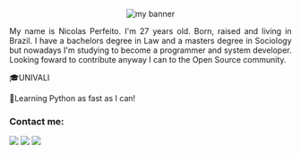 <p align="center">
<img src="https://user-images.githubusercontent.com/87723398/143372424-6ef07dec-2691-4439-a8b7-0b96bd009a64.jpg" alt="my banner">
</p>

<p align="justify"> My name is Nicolas Perfeito. I'm 27 years old. Born, raised and living in Brazil. I have a bachelors degree in Law and a masters degree in Sociology but nowadays I'm studying to become a programmer and system developer. Looking foward to contribute anyway I can to the Open Source community.
          </p>
<p>&#127891;UNIVALI</p>
<p>&#128013;Learning Python as fast as I can!</p>

### Contact me:

<a hred = "mailto:nicolas.perfeito@protonmail.com"><img src="https://img.shields.io/badge/ProtonMail-8B89CC?style=for-the-badge&logo=protonmail&logoColor=white" target="_blank"></a>
<a href = "mailto:nicolas.perfeito@gmail.com"><img src="https://img.shields.io/badge/Gmail-D14836?style=for-the-badge&logo=gmail&logoColor=white" target="_blank"></a>
<a href="https://www.linkedin.com/in/nicolas-perfeito" target="_blank"><img src="https://img.shields.io/badge/-LinkedIn-%230077B5?style=for-the-badge&logo=linkedin&logoColor=white" target="_blank"></a>
